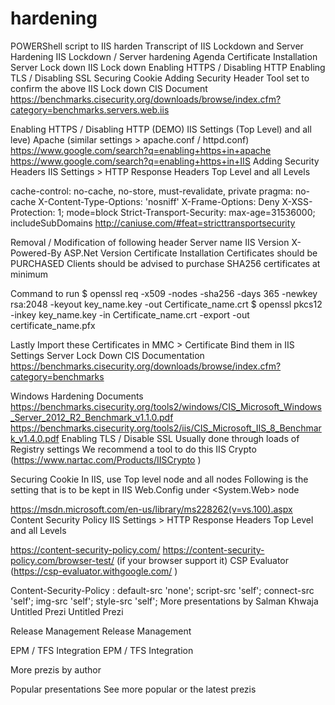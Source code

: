 # hardening

POWERShell script to IIS harden
Transcript of IIS Lockdown and Server Hardening
IIS Lockdown / Server hardening
Agenda
Certificate Installation 
Server Lock down
IIS Lock down 
Enabling HTTPS / Disabling HTTP 
Enabling TLS / Disabling SSL 
Securing Cookie
Adding Security Header
Tool set to confirm the above
IIS Lock down
CIS Document
https://benchmarks.cisecurity.org/downloads/browse/index.cfm?category=benchmarks.servers.web.iis 

Enabling HTTPS / Disabling HTTP (DEMO)
IIS Settings (Top Level) and all leve)
Apache (similar settings > apache.conf / httpd.conf)
https://www.google.com/search?q=enabling+https+in+apache
https://www.google.com/search?q=enabling+https+in+IIS
Adding Security Headers
IIS Settings > HTTP Response Headers
Top Level and all Levels

cache-control: no-cache, no-store, must-revalidate, private
pragma: no-cache
X-Content-Type-Options: 'nosniff'
X-Frame-Options: Deny
X-XSS-Protection: 1; mode=block
Strict-Transport-Security: max-age=31536000; includeSubDomains
http://caniuse.com/#feat=stricttransportsecurity 

Removal / Modification of following header
Server name
IIS Version
X-Powered-By
ASP.Net Version
Certificate Installation
Certificates should be PURCHASED
Clients should be advised to purchase SHA256 certificates at minimum

Command to run
$ openssl req -x509 -nodes -sha256 -days 365 -newkey rsa:2048 -keyout key_name.key -out Certificate_name.crt
$ openssl pkcs12 -inkey key_name.key -in Certificate_name.crt -export -out certificate_name.pfx

Lastly Import these Certificates in MMC > Certificate
Bind them in IIS Settings
Server Lock Down
CIS Documentation
https://benchmarks.cisecurity.org/downloads/browse/index.cfm?category=benchmarks


Windows Hardening Documents
https://benchmarks.cisecurity.org/tools2/windows/CIS_Microsoft_Windows_Server_2012_R2_Benchmark_v1.1.0.pdf
https://benchmarks.cisecurity.org/tools2/iis/CIS_Microsoft_IIS_8_Benchmark_v1.4.0.pdf
Enabling TLS / Disable SSL
Usually done through loads of Registry settings
We recommend a tool to do this
IIS Crypto (https://www.nartac.com/Products/IISCrypto ) 

Securing Cookie
In IIS, use Top level node and all nodes
Following is the setting that is to be kept in IIS Web.Config under <System.Web> node

<httpCookies requireSSL="true" httpOnlyCookies = "true"/>

https://msdn.microsoft.com/en-us/library/ms228262(v=vs.100).aspx
Content Security Policy
IIS Settings > HTTP Response Headers
Top Level and all Levels

https://content-security-policy.com/
https://content-security-policy.com/browser-test/ (if your browser support it)
CSP Evaluator (https://csp-evaluator.withgoogle.com/ ) 


Content-Security-Policy : default-src 'none'; script-src 'self'; connect-src 'self'; img-src 'self'; style-src 'self';
More presentations by Salman Khwaja
Untitled Prezi
Untitled Prezi

Release Management
Release Management

EPM / TFS Integration
EPM / TFS Integration

More prezis by author

Popular presentations
See more popular or the latest prezis


